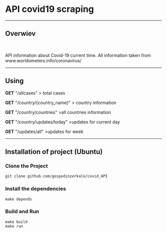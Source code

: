 <h1>API covid19 scraping</h1> <hr>
<h2>Overwiev</h2><br>
<p>API information about Covid-19 current time. All information taken from www.worldometers.info/coronavirus/</p>
<hr>
<h2>Using</h2>
<p><b>GET</b> "/allcases" > total cases</p>
<p><b>GET</b> "/country/{country_name}" > country information</p>
<p><b>GET</b> "/country/countries" >all countries information</p> 

<p><b>GET</b> "/country/updates/today" >updates for current day</p> 

<p><b>GET</b> "/updates/all" >updates for week</p> <hr>
<h2>Installation of project (Ubuntu)</h2>
<h3>Clone the Project </h3>
<code>git clone github.com/gospodinzerkalo/covid_API</code>
<h3>Install the dependencies</h3>
<code>make depends</code>
<h3>Build and Run</h3>
<code>make build</code> <br>
<code>make run</code>

